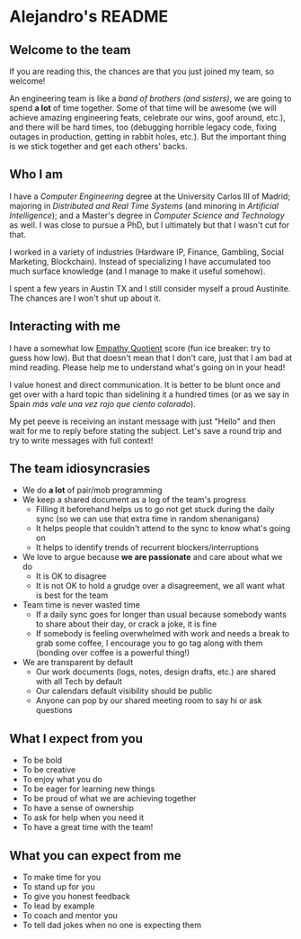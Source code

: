 # Alejandro's README

## Welcome to the team

If you are reading this, the chances are that you just joined my team, so welcome!

An engineering team is like a *band of brothers (and sisters)*, we are going to spend **a lot** of time together. Some of that time will be awesome (we will achieve amazing engineering feats, celebrate our wins, goof around, etc.), and there will be hard times, too (debugging horrible legacy code, fixing outages in production, getting in rabbit holes, etc.). But the important thing is we stick together and get each others' backs.

## Who I am

I have a *Computer Engineering* degree at the University Carlos III of Madrid; majoring in *Distributed and Real Time Systems* (and minoring in *Artificial Intelligence*); and a Master's degree in *Computer Science and Technology* as well. I was close to pursue a PhD, but I ultimately but that I wasn't cut for that.

I worked in a variety of industries (Hardware IP, Finance, Gambling, Social Marketing, Blockchain). Instead of specializing I have accumulated too much surface knowledge (and I manage to make it useful somehow).

I spent a few years in Austin TX and I still consider myself a proud Austinite. The chances are I won't shut up about it.

## Interacting with me

I have a somewhat low [Empathy Quotient](https://psychology-tools.com/test/empathy-quotient) score (fun ice breaker: try to guess how low). But that doesn't mean that I don't care, just that I am bad at mind reading. Please help me to understand what's going on in your head!

I value honest and direct communication. It is better to be blunt once and get over with a hard topic than sidelining it a hundred times (or as we say in Spain *más vale una vez rojo que ciento colorado*).

My pet peeve is receiving an instant message with just "Hello" and then wait for me to reply before stating the subject. Let's save a round trip and try to write messages with full context!

## The team idiosyncrasies

- We do **a lot** of pair/mob programming
- We keep a shared document as a log of the team's progress
  - Filling it beforehand helps us to go not get stuck during the daily sync (so we can use that extra time in random shenanigans)
  - It helps people that couldn't attend to the sync to know what's going on
  - It helps to identify trends of recurrent blockers/interruptions
- We love to argue because **we are passionate** and care about what we do
  - It is OK to disagree
  - It is not OK to hold a grudge over a disagreement, we all want what is best for the team
- Team time is never wasted time
  - If a daily sync goes for longer than usual because somebody wants to share about their day, or crack a joke, it is fine
  - If somebody is feeling overwhelmed with work and needs a break to grab some coffee, I encourage you to go tag along with them (bonding over coffee is a powerful thing!)
- We are transparent by default
  - Our work documents (logs, notes, design drafts, etc.) are shared with all Tech by default
  - Our calendars default visibility should be public
  - Anyone can pop by our shared meeting room to say hi or ask questions

## What I expect from you

- To be bold
- To be creative
- To enjoy what you do
- To be eager for learning new things
- To be proud of what we are achieving together
- To have a sense of ownership
- To ask for help when you need it
- To have a great time with the team!

## What you can expect from me

- To make time for you
- To stand up for you
- To give you honest feedback
- To lead by example
- To coach and mentor you
- To tell dad jokes when no one is expecting them
